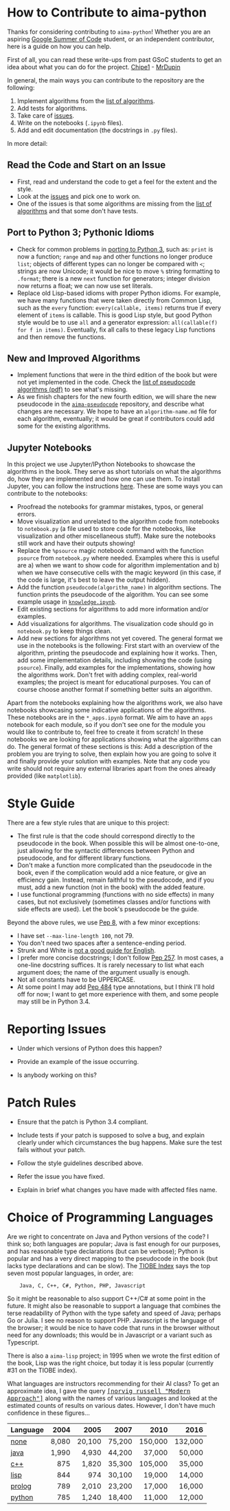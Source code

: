 How to Contribute to aima-python
==========================

Thanks for considering contributing to `aima-python`! Whether you are an aspiring [Google Summer of Code](https://summerofcode.withgoogle.com/organizations/5431334980288512/) student, or an independent contributor, here is a guide on how you can help.

First of all, you can read these write-ups from past GSoC students to get an idea about what you can do for the project. [Chipe1](https://github.com/aimacode/aima-python/issues/641) - [MrDupin](https://github.com/aimacode/aima-python/issues/632)

In general, the main ways you can contribute to the repository are the following:

1. Implement algorithms from the [list of algorithms](https://github.com/aimacode/aima-python/blob/master/README.md#index-of-algorithms).
1. Add tests for algorithms.
1. Take care of [issues](https://github.com/aimacode/aima-python/issues).
1. Write on the notebooks (`.ipynb` files).
1. Add and edit documentation (the docstrings in `.py` files).

In more detail:

## Read the Code and Start on an Issue

- First, read and understand the code to get a feel for the extent and the style.
- Look at the [issues](https://github.com/aimacode/aima-python/issues) and pick one to work on.
- One of the issues is that some algorithms are missing from the [list of algorithms](https://github.com/aimacode/aima-python/blob/master/README.md#index-of-algorithms) and that some don't have tests.

## Port to Python 3; Pythonic Idioms

- Check for common problems in [porting to Python 3](http://python3porting.com/problems.html), such as: `print` is now a function; `range` and `map` and other functions no longer produce `list`; objects of different types can no longer be compared with `<`; strings are now Unicode; it would be nice to move `%` string formatting to `.format`; there is a new `next` function for generators; integer division now returns a float; we can now use set literals.
- Replace old Lisp-based idioms with proper Python idioms. For example, we have many functions that were taken directly from Common Lisp, such as the `every` function: `every(callable, items)` returns true if every element of `items` is callable. This is good Lisp style, but good Python style would be to use `all` and a generator expression: `all(callable(f) for f in items)`. Eventually, fix all calls to these legacy Lisp functions and then remove the functions.

## New and Improved Algorithms

- Implement functions that were in the third edition of the book but were not yet implemented in the code. Check the [list of pseudocode algorithms (pdf)](https://github.com/aimacode/pseudocode/blob/master/aima3e-algorithms.pdf) to see what's missing.
- As we finish chapters for the new fourth edition, we will share the new pseudocode in the [`aima-pseudocode`](https://github.com/aimacode/aima-pseudocode) repository, and describe what changes are necessary.
We hope to have an `algorithm-name.md` file for each algorithm, eventually; it would be great if contributors could add some for the existing algorithms.

## Jupyter Notebooks

In this project we use Jupyter/IPython Notebooks to showcase the algorithms in the book. They serve as short tutorials on what the algorithms do, how they are implemented and how one can use them. To install Jupyter, you can follow the instructions [here](https://jupyter.org/install.html). These are some ways you can contribute to the notebooks:

- Proofread the notebooks for grammar mistakes, typos, or general errors.
- Move visualization and unrelated to the algorithm code from notebooks to `notebook.py` (a file used to store code for the notebooks, like visualization and other miscellaneous stuff). Make sure the notebooks still work and have their outputs showing!
- Replace the `%psource` magic notebook command with the function `psource` from `notebook.py` where needed. Examples where this is useful are a) when we want to show code for algorithm implementation and b) when we have consecutive cells with the magic keyword (in this case, if the code is large, it's best to leave the output hidden).
- Add the function `pseudocode(algorithm_name)` in algorithm sections. The function prints the pseudocode of the algorithm. You can see some example usage in [`knowledge.ipynb`](https://github.com/aimacode/aima-python/blob/master/knowledge.ipynb).
- Edit existing sections for algorithms to add more information and/or examples.
- Add visualizations for algorithms. The visualization code should go in `notebook.py` to keep things clean.
- Add new sections for algorithms not yet covered. The general format we use in the notebooks is the following: First start with an overview of the algorithm, printing the pseudocode and explaining how it works. Then, add some implementation details, including showing the code (using `psource`). Finally, add examples for the implementations, showing how the algorithms work. Don't fret with adding complex, real-world examples; the project is meant for educational purposes. You can of course choose another format if something better suits an algorithm.

Apart from the notebooks explaining how the algorithms work, we also have notebooks showcasing some indicative applications of the algorithms. These notebooks are in the `*_apps.ipynb` format. We aim to have an `apps` notebook for each module, so if you don't see one for the module you would like to contribute to, feel free to create it from scratch! In these notebooks we are looking for applications showing what the algorithms can do. The general format of these sections is this: Add a description of the problem you are trying to solve, then explain how you are going to solve it and finally provide your solution with examples. Note that any code you write should not require any external libraries apart from the ones already provided (like `matplotlib`).

# Style Guide

There are a few style rules that are unique to this project:

- The first rule is that the code should correspond directly to the pseudocode in the book. When possible this will be almost one-to-one, just allowing for the syntactic differences between Python and pseudocode, and for different library functions.
- Don't make a function more complicated than the pseudocode in the book, even if the complication would add a nice feature, or give an efficiency gain. Instead, remain faithful to the pseudocode, and if you must, add a new function (not in the book) with the added feature.
- I use functional programming (functions with no side effects) in many cases, but not exclusively (sometimes classes and/or functions with side effects are used). Let the book's pseudocode be the guide.

Beyond the above rules, we use [Pep 8](https://www.python.org/dev/peps/pep-0008), with a few minor exceptions:

- I have set `--max-line-length 100`, not 79.
- You don't need two spaces after a sentence-ending period.
- Strunk and White is [not a good guide for English](http://chronicle.com/article/50-Years-of-Stupid-Grammar/25497).
- I prefer more concise docstrings; I don't follow [Pep 257](https://www.python.org/dev/peps/pep-0257/). In most cases,
a one-line docstring suffices. It is rarely necessary to list what each argument does; the name of the argument usually is enough.
- Not all constants have to be UPPERCASE.
- At some point I may add [Pep 484](https://www.python.org/dev/peps/pep-0484/) type annotations, but I think I'll hold off for now;
  I want to get more experience with them, and some people may still be in Python 3.4.

Reporting Issues
================

- Under which versions of Python does this happen?

- Provide an example of the issue occurring.

- Is anybody working on this?

Patch Rules
===========

- Ensure that the patch is Python 3.4 compliant.

- Include tests if your patch is supposed to solve a bug, and explain
  clearly under which circumstances the bug happens. Make sure the test fails
  without your patch.

- Follow the style guidelines described above.
- Refer the issue you have fixed.
- Explain in brief what changes you have made with affected files name.

# Choice of Programming Languages

Are we right to concentrate on Java and Python versions of the code? I think so; both languages are popular; Java is
fast enough for our purposes, and has reasonable type declarations (but can be verbose); Python is popular and has a very direct mapping to the pseudocode in the book (but lacks type declarations and can be slow). The [TIOBE Index](http://www.tiobe.com/tiobe_index) says the top seven most popular languages, in order, are:

        Java, C, C++, C#, Python, PHP, Javascript

So it might be reasonable to also support C++/C# at some point in the future. It might also be reasonable to support a language that combines the terse readability of Python with the type safety and speed of Java; perhaps Go or Julia. I see no reason to support PHP. Javascript is the language of the browser; it would be nice to have code that runs in the browser without need for any downloads; this would be in Javascript or a variant such as Typescript.

There is also a `aima-lisp` project; in 1995 when we wrote the first edition of the book, Lisp was the right choice, but today it is less popular (currently #31 on the TIOBE index).

What languages are instructors recommending for their AI class? To get an approximate idea, I gave the query <tt>[\[norvig russell "Modern Approach"\]](https://www.google.com/webhp#q=russell%20norvig%20%22modern%20approach%22%20java)</tt> along with the names of various languages and looked at the estimated counts of results on
various dates. However, I don't have much confidence in these figures...

|Language  |2004  |2005  |2007  |2010  |2016  |
|--------  |----: |----: |----: |----: |----: |
|[none](http://www.google.com/search?q=norvig+russell+%22Modern+Approach%22)|8,080|20,100|75,200|150,000|132,000|
|[java](http://www.google.com/search?q=java+norvig+russell+%22Modern+Approach%22)|1,990|4,930|44,200|37,000|50,000|
|[c++](http://www.google.com/search?q=c%2B%2B+norvig+russell+%22Modern+Approach%22)|875|1,820|35,300|105,000|35,000|
|[lisp](http://www.google.com/search?q=lisp+norvig+russell+%22Modern+Approach%22)|844|974|30,100|19,000|14,000|
|[prolog](http://www.google.com/search?q=prolog+norvig+russell+%22Modern+Approach%22)|789|2,010|23,200|17,000|16,000|
|[python](http://www.google.com/search?q=python+norvig+russell+%22Modern+Approach%22)|785|1,240|18,400|11,000|12,000|
